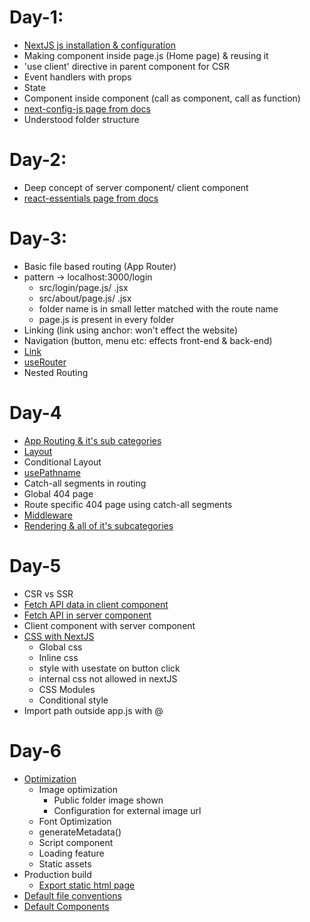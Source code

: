 # Day-1:
- [NextJS js installation & configuration](https://nextjs.org/docs/getting-started/installation)
- Making component inside page.js (Home page) & reusing it
- 'use client' directive in parent component for CSR
- Event handlers with props
- State
- Component inside component (call as component, call as function)
- [next-config-js page from docs](https://nextjs.org/docs/app/api-reference/next-config-js)
- Understood folder structure

# Day-2:
- Deep concept of server component/ client component
- [react-essentials page from docs](https://nextjs.org/docs/getting-started/react-essentials)

# Day-3:
- Basic file based routing (App Router)
- pattern -> localhost:3000/login
    - src/login/page.js/ .jsx
    - src/about/page.js/ .jsx
    - folder name is in small letter matched with the route name
    - page.js is present in every folder
- Linking (link using anchor: won't effect the website)
- Navigation (button, menu etc: effects front-end & back-end)
- [Link](https://nextjs.org/docs/app/building-your-application/routing/linking-and-navigating)
- [useRouter](https://nextjs.org/docs/app/api-reference/functions/use-router)
- Nested Routing

# Day-4
- [App Routing & it's sub categories](https://nextjs.org/docs/app/building-your-application/routing)
- [Layout](https://nextjs.org/docs/app/api-reference/file-conventions/layout)
- Conditional Layout
- [usePathname](https://nextjs.org/docs/app/api-reference/functions/use-pathname)
- Catch-all segments in routing
- Global 404 page
- Route specific 404 page using catch-all segments
- [Middleware](https://nextjs.org/docs/app/building-your-application/routing/middleware)
- [Rendering & all of it's subcategories](https://nextjs.org/docs/app/building-your-application/rendering)

# Day-5
- CSR vs SSR
- [Fetch API data in client component](https://nextjs.org/docs/app/building-your-application/data-fetching/fetching-caching-and-revalidating)
- [Fetch API in server component](https://nextjs.org/docs/app/building-your-application/data-fetching/patterns)
- Client component with server component
- [CSS with NextJS](https://nextjs.org/docs/app/building-your-application/styling)
    - Global css
    - Inline css
    - style with usestate on button click
    - internal css not allowed in nextJS
    - CSS Modules
    - Conditional style
- Import path outside app.js with @

# Day-6
- [Optimization](https://nextjs.org/docs/app/building-your-application/optimizing)
    - Image optimization
        - Public folder image shown
        - Configuration for external image url
    - Font Optimization
    - generateMetadata()
    - Script component
    - Loading feature
    - Static assets
- Production build
    - [Export static html page](https://nextjs.org/docs/app/building-your-application/deploying)
- [Default file conventions](https://nextjs.org/docs/app/api-reference/file-conventions)
- [Default Components](https://nextjs.org/docs/app/api-reference/components)
